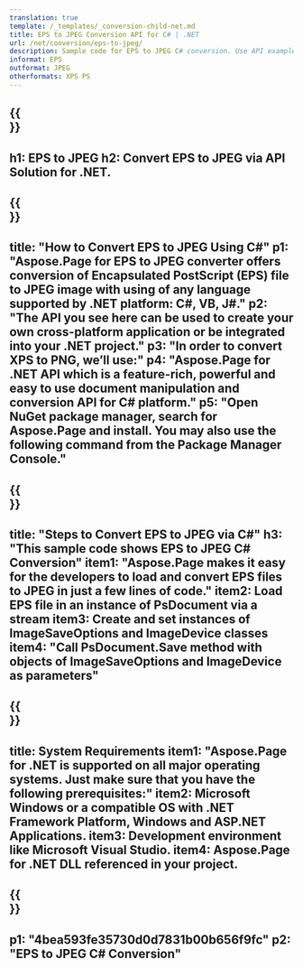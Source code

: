 ```yaml
---
translation: true
template: /_templates/_conversion-child-net.md
title: EPS to JPEG Conversion API for C# | .NET
url: /net/conversion/eps-to-jpeg/ 
description: Sample code for EPS to JPEG C# conversion. Use API example code for batch EPS files to JPEG conversion within VB.NET, Asp.NET or any .NET based application.
informat: EPS
outformat: JPEG
otherformats: XPS PS
---
```


{{<section banner>}}
---
h1: EPS to JPEG
h2: Convert EPS to JPEG via API Solution for .NET.
---

{{<section overview>}}
---
title: "How to Convert EPS to JPEG Using C#"
p1: "Aspose.Page for EPS to JPEG converter offers conversion of Encapsulated PostScript (EPS) file to JPEG image with using of any language supported by .NET platform: C#, VB, J#."
p2: "The API you see here can be used to create your own cross-platform application or be integrated into your .NET project."
p3: "In order to convert XPS to PNG, we’ll use:"
p4: "Aspose.Page for .NET API which is a feature-rich, powerful and easy to use document manipulation and conversion API for C# platform."
p5: "Open NuGet package manager, search for Aspose.Page and install. You may also use the following command from the Package Manager Console."
---

{{<section feature1>}}
---
title: "Steps to Convert EPS to JPEG via C#"
h3: "This sample code shows EPS to JPEG C# Conversion"
item1: "Aspose.Page makes it easy for the developers to load and convert EPS files to JPEG in just a few lines of code."
item2: Load EPS file in an instance of PsDocument via a stream
item3: Create and set instances of ImageSaveOptions and ImageDevice classes
item4: "Call PsDocument.Save method with objects of ImageSaveOptions and ImageDevice as parameters"
---

{{<section feature2>}}
---
title: System Requirements
item1: "Aspose.Page for .NET is supported on all major operating systems. Just make sure that you have the following prerequisites:"
item2: Microsoft Windows or a compatible OS with .NET Framework Platform, Windows and ASP.NET Applications.
item3: Development environment like Microsoft Visual Studio.
item4: Aspose.Page for .NET DLL referenced in your project.
---

{{<section gist>}}
---
p1: "4bea593fe35730d0d7831b00b656f9fc"
p2: "EPS to JPEG C# Conversion"
---


